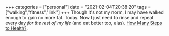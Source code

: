 +++
categories = ["personal"]
date = "2021-02-04T20:38:20"
tags = ["walking","fitness","link"]
+++
Though it's not my norm, I may have walked enough to gain no more fat. Today. Now I just need to rinse and repeat every day _for the rest of my life_ (and eat better too, alas). [How Many Steps to Health?](https://theconversation.com/do-we-really-need-to-walk-10-000-steps-a-day-153765?utm_source=pocket-newtab).
               